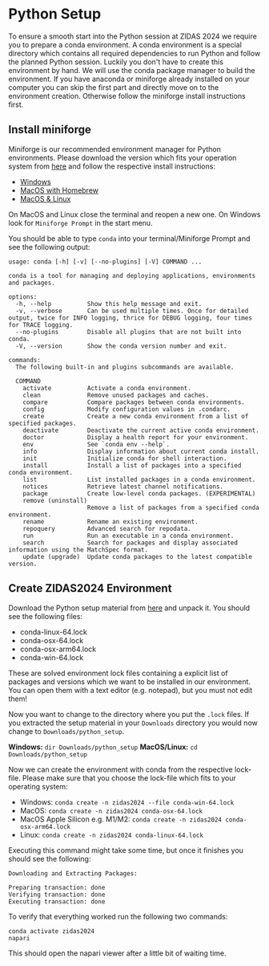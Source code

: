 # Python Setup

To ensure a smooth start into the Python session at ZIDAS 2024 we require you to prepare a conda environment. A conda environment is a special directory which contains all required dependencies to run Python and follow the planned Python session. Luckily you don't have to create this environment by hand. We will use the conda package manager to build the environment. If you have anaconda or miniforge already installed on your computer you can skip the first part and directly move on to the environment creation. Otherwise follow the miniforge install instructions first.

## Install miniforge
Miniforge is our recommended environment manager for Python environments. Please download the version which fits your operation system from [here](https://github.com/conda-forge/miniforge?tab=readme-ov-file#download) and follow the respective install instructions:
* [Windows](https://github.com/conda-forge/miniforge?tab=readme-ov-file#windows)
* [MacOS with Homebrew](https://github.com/conda-forge/miniforge?tab=readme-ov-file#homebrew)
* [MacOS & Linux](https://github.com/conda-forge/miniforge?tab=readme-ov-file#windows)

On MacOS and Linux close the terminal and reopen a new one. On Windows look for `Miniforge Prompt` in the start menu. 

You should be able to type `conda` into your terminal/Miniforge Prompt and see the following output:
```
usage: conda [-h] [-v] [--no-plugins] [-V] COMMAND ...

conda is a tool for managing and deploying applications, environments and packages.

options:
  -h, --help          Show this help message and exit.
  -v, --verbose       Can be used multiple times. Once for detailed output, twice for INFO logging, thrice for DEBUG logging, four times for TRACE logging.
  --no-plugins        Disable all plugins that are not built into conda.
  -V, --version       Show the conda version number and exit.

commands:
  The following built-in and plugins subcommands are available.

  COMMAND
    activate          Activate a conda environment.
    clean             Remove unused packages and caches.
    compare           Compare packages between conda environments.
    config            Modify configuration values in .condarc.
    create            Create a new conda environment from a list of specified packages.
    deactivate        Deactivate the current active conda environment.
    doctor            Display a health report for your environment.
    env               See `conda env --help`.
    info              Display information about current conda install.
    init              Initialize conda for shell interaction.
    install           Install a list of packages into a specified conda environment.
    list              List installed packages in a conda environment.
    notices           Retrieve latest channel notifications.
    package           Create low-level conda packages. (EXPERIMENTAL)
    remove (uninstall)
                      Remove a list of packages from a specified conda environment.
    rename            Rename an existing environment.
    repoquery         Advanced search for repodata.
    run               Run an executable in a conda environment.
    search            Search for packages and display associated information using the MatchSpec format.
    update (upgrade)  Update conda packages to the latest compatible version.

```

## Create ZIDAS2024 Environment
Download the Python setup material from [here]() and unpack it. You should see the following files:
* conda-linux-64.lock
* conda-osx-64.lock
* conda-osx-arm64.lock
* conda-win-64.lock

These are solved environment lock files containing a explicit list of packages and versions which we want to be installed in our environment. You can open them with a text editor (e.g. notepad), but you must not edit them!

Now you want to change to the directory where you put the `.lock` files. If you extracted the setup material in your `Downloads` directory you would now change to `Downloads/python_setup`.

__Windows:__ `dir Downloads/python_setup`
__MacOS/Linux:__ `cd Downloads/python_setup`

Now we can create the environment with conda from the respective lock-file. Please make sure that you choose the lock-file which fits to your operating system:
* Windows: `conda create -n zidas2024 --file conda-win-64.lock`
* MacOS: `conda create -n zidas2024 conda-osx-64.lock`
* MacOS Apple Silicon e.g. M1/M2: `conda create -n zidas2024 conda-osx-arm64.lock`
* Linux: `conda create -n zidas2024 conda-linux-64.lock`

Executing this command might take some time, but once it finishes you should see the following:
```
Downloading and Extracting Packages:

Preparing transaction: done
Verifying transaction: done
Executing transaction: done
```

To verify that everything worked run the following two commands:
```
conda activate zidas2024
napari
```

This should open the napari viewer after a little bit of waiting time. 
